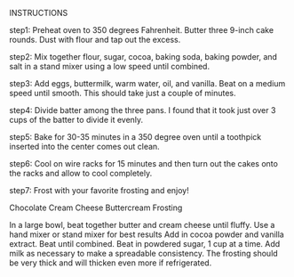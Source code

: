 INSTRUCTIONS

step1: Preheat oven to 350 degrees Fahrenheit. Butter three 9-inch cake rounds. Dust with flour and tap out the excess.

step2: Mix together flour, sugar, cocoa, baking soda, baking powder, and salt in a stand mixer using a low speed until combined.

step3: Add eggs, buttermilk, warm water, oil, and vanilla. Beat on a medium speed until smooth. This should take just a couple of minutes.

step4: Divide batter among the three pans. I found that it took just over 3 cups of the batter to divide it evenly.

step5: Bake for 30-35 minutes in a 350 degree oven until a toothpick inserted into the center comes out clean.

step6: Cool on wire racks for 15 minutes and then turn out the cakes onto the racks and allow to cool completely.

step7: Frost with your favorite frosting and enjoy!


Chocolate Cream Cheese Buttercream Frosting

In a large bowl, beat together butter and cream cheese until fluffy. Use a hand mixer or stand mixer for best results
Add in cocoa powder and vanilla extract. Beat until combined.
Beat in powdered sugar, 1 cup at a time. Add milk as necessary to make a spreadable consistency. The frosting should be very thick and will thicken even more if refrigerated.
